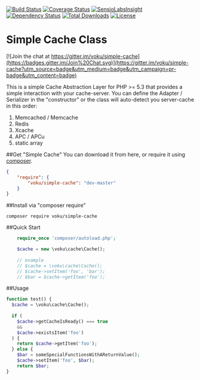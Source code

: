 [![Build Status](https://travis-ci.org/voku/simple-cache.svg?branch=master)](https://travis-ci.org/voku/simple-cache)
[![Coverage Status](https://coveralls.io/repos/voku/simple-cache/badge.svg)](https://coveralls.io/r/voku/simple-cache)
[![SensioLabsInsight](https://insight.sensiolabs.com/projects/4926981d-ecb1-482b-a15c-447954b9bd66/mini.png)](https://insight.sensiolabs.com/projects/4926981d-ecb1-482b-a15c-447954b9bd66)
[![Dependency Status](https://www.versioneye.com/php/voku:simple-cache/dev-master/badge.svg)](https://www.versioneye.com/php/voku:simple-cache/dev-master)
[![Total Downloads](https://poser.pugx.org/voku/simple-cache/downloads.svg)](https://packagist.org/packages/voku/simple-cache)
[![License](https://poser.pugx.org/voku/simple-cache/license.svg)](https://packagist.org/packages/voku/simple-cache)


Simple Cache Class
===================

[![Join the chat at https://gitter.im/voku/simple-cache](https://badges.gitter.im/Join%20Chat.svg)](https://gitter.im/voku/simple-cache?utm_source=badge&utm_medium=badge&utm_campaign=pr-badge&utm_content=badge)

This is a simple Cache Abstraction Layer for PHP >= 5.3 that provides a simple interaction 
with your cache-server. You can define the Adapter / Serializer in the "constructor" or the class will auto-detect you server-cache in this order:
1. Memcached / Memcache
2. Redis
3. Xcache
4. APC / APCu
5. static array

##Get "Simple Cache"
You can download it from here, or require it using [composer](https://packagist.org/packages/voku/simple-cache).
```json
{
    "require": {
		"voku/simple-cache": "dev-master"
	}
}
```

##Install via "composer require"
```shell
composer require voku/simple-cache
```


##Quick Start

```php
    require_once 'composer/autoload.php';

    $cache = new \voku\cache\Cache();
    
    // example
    // $cache = \voku\cache\Cache();
    // $cache->setItem('foo', 'bar');
    // $bar = $cache->getItem('foo');

```

##Usage 

```php
function test() {
  $cache = \voku\cache\Cache();
  
  if (
    $cache->getCacheIsReady() === true
    &&
    $cache->existsItem('foo')
  ) {
    return $cache->getItem('foo');
  } else {
    $bar = someSpecialFunctionsWithAReturnValue();
    $cache->setItem('foo', $bar);
    return $bar;
}
```


